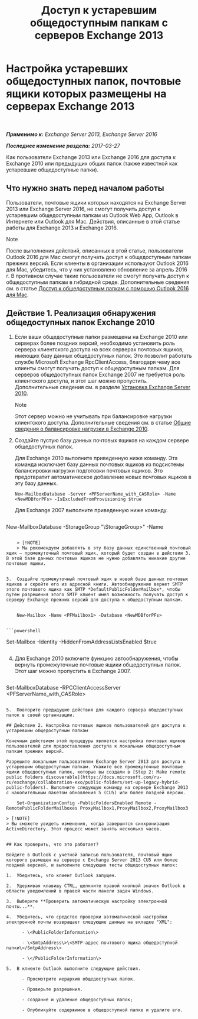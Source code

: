 ﻿---
title: 'Доступ к устаревшим общедоступным папкам с серверов Exchange 2013'
TOCTitle: Настройка устаревших общедоступных папок, почтовые ящики которых размещены на серверах Exchange 2013
ms:assetid: 1d5ca19e-696e-4054-a634-15dd34d952b7
ms:mtpsurl: https://technet.microsoft.com/ru-ru/library/Dn690134(v=EXCHG.150)
ms:contentKeyID: 62281058
ms.date: 05/22/2018
mtps_version: v=EXCHG.150
ms.translationtype: MT
---

# Настройка устаревших общедоступных папок, почтовые ящики которых размещены на серверах Exchange 2013

 

_**Применимо к:** Exchange Server 2013, Exchange Server 2016_

_**Последнее изменение раздела:** 2017-03-27_

Как пользователи Exchange 2013 или Exchange 2016 для доступа к Exchange 2010 или предыдущих общих папок (также известной как устаревшие общедоступные папки).

## Что нужно знать перед началом работы

Пользователи, почтовые ящики которых находятся на Exchange Server 2013 или Exchange Server 2016, не смогут получить доступ к устаревшим общедоступным папкам из Outlook Web App, Outlook в Интернете или Outlook для Mac. Действия, описанные в этой статье работы для Exchange 2013 и Exchange 2016.

> [!NOTE]  
> После выполнения действий, описанных в этой статье, пользователи Outlook 2016 для Mac смогут получать доступ к общедоступным папкам прежних версий. Если клиенты в организации используют Outlook 2016 для Mac, убедитесь, что у них установлено обновление за апрель 2016 г. В противном случае такие пользователи не смогут получать доступ к общедоступным папкам в гибридной среде. Дополнительные сведения см. в статье <a href="https://docs.microsoft.com/ru-ru/exchange/collaboration-exo/public-folders/access-public-folders-with-outlook-2016-for-mac">Доступ к общедоступным папкам с помощью Outlook 2016 для Mac</a>.


## Действие 1. Реализация обнаружения общедоступных папок Exchange 2010

1.  Если ваши общедоступные папки размещены на Exchange 2010 или серверах более поздних версий, необходимо установить роль сервера клиентского доступа на всех серверах почтовых ящиков, имеющих базу данных общедоступных папок. Это позволит работать службе Microsoft Exchange RpcClientAccess, благодаря чему все клиенты смогут получать доступ к общедоступным папкам. Для серверов общедоступных папок Exchange 2007 не требуется роль клиентского доступа, и этот шаг можно пропустить. Дополнительные сведения см. в разделе [Установка Exchange Server 2010](install-exchange-2013-using-the-setup-wizard-exchange-2013-help.md).
    
    > [!NOTE]  
    > Этот сервер можно не учитывать при балансировке нагрузки клиентского доступа. Дополнительные сведения см. в статье <a href="https://technet.microsoft.com/ru-ru/library/ff625247(v=exchg.141).aspx">Общие сведения о балансировке нагрузки в Exchange 2010</a>.


2.  Создайте пустую базу данных почтовых ящиков на каждом сервере общедоступных папок.
    
    Для Exchange 2010 выполните приведенную ниже команду. Эта команда исключает базу данных почтовых ящиков из подсистемы балансировки нагрузки подготовки почтовых ящиков. Это предотвратит автоматическое добавление новых почтовых ящиков в эту базу данных.
    
        New-MailboxDatabase -Server <PFServerName_with_CASRole> -Name <NewMDBforPFs> -IsExcludedFromProvisioning $true 
    
    Для Exchange 2007 выполните приведенную ниже команду.
    
    ```powershell
New-MailboxDatabase -StorageGroup "<PFServerName>\StorageGroup>" -Name <NewMDBforPFs>
```
    
    > [!NOTE]  
    > Мы рекомендуем добавлять в эту базу данных единственный почтовый ящик — промежуточный почтовый ящик, который будет создан в действии 3. В этой базе данных почтовых ящиков не нужно добавлять никакие другие почтовые ящики.


3.  Создайте промежуточный почтовый ящик в новой базе данных почтовых ящиков и скройте его из адресной книги. Автообнаружение вернет SMTP этого почтового ящика как SMTP *DefaultPublicFolderMailbox*, чтобы путем разрешения этого SMTP клиент имел возможность получать доступ к серверу Exchange прежних версий для доступа к общедоступным папкам.
    
```
        New-Mailbox -Name <PFMailbox1> -Database <NewMDBforPFs> 
```
```    
    ```powershell
Set-Mailbox -Identity <PFMailbox1> -HiddenFromAddressListsEnabled $true
```
```

4.  Для Exchange 2010 включите функцию автообнаружения, чтобы вернуть промежуточные почтовые ящики общедоступных папок. Этот шаг можно пропустить в Exchange 2007.
    
    ```powershell
Set-MailboxDatabase <NewMDBforPFs> -RPCClientAccessServer <PFServerName_with_CASRole>
```

5.  Повторите предыдущие действия для каждого сервера общедоступных папок в своей организации.

## Действие 2. Настройка почтовых ящиков пользователей для доступа к устаревшим общедоступным папкам

Конечным действием этой процедуры является настройка почтовых ящиков пользователей для предоставления доступа к локальным общедоступным папкам прежних версий.

Разрешите локальным пользователям Exchange Server 2013 для доступа к устаревшим общедоступным папкам. Укажите все промежуточные почтовые ящики общедоступных папок, которые вы создали в [Step 2: Make remote public folders discoverable](https://docs.microsoft.com/ru-ru/exchange/collaboration-exo/public-folders/set-up-legacy-hybrid-public-folders). Выполните следующую команду на сервере Exchange 2013 с накопительным пакетом обновления 5 (CU5) или более поздней версии.

    Set-OrganizationConfig -PublicFoldersEnabled Remote -RemotePublicFolderMailboxes ProxyMailbox1,ProxyMailbox2,ProxyMailbox3

> [!NOTE]  
> Вы сможете увидеть изменения, когда завершится синхронизация ActiveDirectory. Этот процесс может занять несколько часов.


## Как проверить, что это работает?

Войдите в Outlook с учетной записью пользователя, почтовый ящик которого размещен на сервере с Exchange Server 2013 CU5 или более поздней версией, и выполните следующие тесты общедоступных папок:

1.  Убедитесь, что клиент Outlook запущен.

2.  Удерживая клавишу CTRL, щелкните правой кнопкой значок Outlook в области уведомлений в правой части панели задач Windows.

3.  Выберите **Проверить автоматическую настройку электронной почты...**.

4.  Убедитесь, что средство проверки автоматической настройки электронной почты возвращает следующие данные на вкладке "XML":
    
      - \<PublicFolderInformation\>
    
      - \<SmtpAddress\>\<SMTP-адрес почтового ящика общедоступной папки\</SmtpAddress\>
    
      - \</PublicFolderInformation\>

5.  В клиенте Outlook выполните следующие действия.
    
      - Просмотрите иерархию общедоступных папок.
    
      - Проверьте разрешения.
    
      - создание и удаление общедоступных папок;
    
      - Опубликуйте содержимое в общедоступной папке и удалите его.

